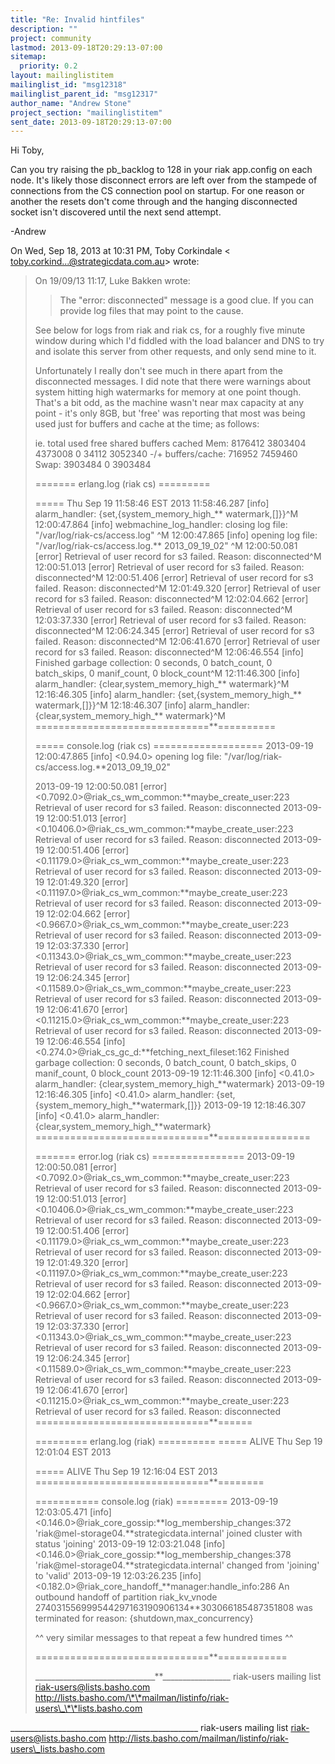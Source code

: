 ```yaml
---
title: "Re: Invalid hintfiles"
description: ""
project: community
lastmod: 2013-09-18T20:29:13-07:00
sitemap:
  priority: 0.2
layout: mailinglistitem
mailinglist_id: "msg12318"
mailinglist_parent_id: "msg12317"
author_name: "Andrew Stone"
project_section: "mailinglistitem"
sent_date: 2013-09-18T20:29:13-07:00
---
```



Hi Toby,

Can you try raising the pb\_backlog to 128 in your riak app.config on each
node. It's likely those disconnect errors are left over from the stampede
of connections from the CS connection pool on startup. For one reason or
another the resets don't come through and the hanging disconnected socket
isn't discovered until the next send attempt.

-Andrew


On Wed, Sep 18, 2013 at 10:31 PM, Toby Corkindale <
toby.corkind...@strategicdata.com.au> wrote:

> On 19/09/13 11:17, Luke Bakken wrote:
>
>> The "error: disconnected" message is a good clue. If you can provide
>> log files that may point to the cause.
>>
>
> See below for logs from riak and riak cs, for a roughly five minute window
> during which I'd fiddled with the load balancer and DNS to try and isolate
> this server from other requests, and only send mine to it.
>
> Unfortunately I really don't see much in there apart from the disconnected
> messages. I did note that there were warnings about system hitting high
> watermarks for memory at one point though. That's a bit odd, as the machine
> wasn't near max capacity at any point - it's only 8GB, but 'free' was
> reporting that most was being used just for buffers and cache at the time;
> as follows:
>
> ie.
> total used free shared buffers cached
> Mem: 8176412 3803404 4373008 0 34112 3052340
> -/+ buffers/cache: 716952 7459460
> Swap: 3903484 0 3903484
>
>
> ======= erlang.log (riak cs) =========
>
> ===== Thu Sep 19 11:58:46 EST 2013
> 11:58:46.287 [info] alarm\_handler: {set,{system\_memory\_high\_\*\*
> watermark,[]}}^M
> 12:00:47.864 [info] webmachine\_log\_handler: closing log file:
> "/var/log/riak-cs/access.log"
> ^M
> 12:00:47.865 [info] opening log file: "/var/log/riak-cs/access.log.\*\*
> 2013\_09\_19\_02"
> ^M
> 12:00:50.081 [error] Retrieval of user record for s3 failed. Reason:
> disconnected^M
> 12:00:51.013 [error] Retrieval of user record for s3 failed. Reason:
> disconnected^M
> 12:00:51.406 [error] Retrieval of user record for s3 failed. Reason:
> disconnected^M
> 12:01:49.320 [error] Retrieval of user record for s3 failed. Reason:
> disconnected^M
> 12:02:04.662 [error] Retrieval of user record for s3 failed. Reason:
> disconnected^M
> 12:03:37.330 [error] Retrieval of user record for s3 failed. Reason:
> disconnected^M
> 12:06:24.345 [error] Retrieval of user record for s3 failed. Reason:
> disconnected^M
> 12:06:41.670 [error] Retrieval of user record for s3 failed. Reason:
> disconnected^M
> 12:06:46.554 [info] Finished garbage collection: 0 seconds, 0 batch\_count,
> 0 batch\_skips, 0 manif\_count, 0 block\_count^M
> 12:11:46.300 [info] alarm\_handler: {clear,system\_memory\_high\_\*\*
> watermark}^M
> 12:16:46.305 [info] alarm\_handler: {set,{system\_memory\_high\_\*\*
> watermark,[]}}^M
> 12:18:46.307 [info] alarm\_handler: {clear,system\_memory\_high\_\*\*
> watermark}^M
> ==============================\*\*==========
>
>
> ===== console.log (riak cs) ===================
> 2013-09-19 12:00:47.865 [info] <0.94.0> opening log file:
> "/var/log/riak-cs/access.log.\*\*2013\_09\_19\_02"
>
> 2013-09-19 12:00:50.081 [error] 
> <0.7092.0>@riak\_cs\_wm\_common:\*\*maybe\_create\_user:223
> Retrieval of user record for s3 failed. Reason: disconnected
> 2013-09-19 12:00:51.013 [error] 
> <0.10406.0>@riak\_cs\_wm\_common:\*\*maybe\_create\_user:223
> Retrieval of user record for s3 failed. Reason: disconnected
> 2013-09-19 12:00:51.406 [error] 
> <0.11179.0>@riak\_cs\_wm\_common:\*\*maybe\_create\_user:223
> Retrieval of user record for s3 failed. Reason: disconnected
> 2013-09-19 12:01:49.320 [error] 
> <0.11197.0>@riak\_cs\_wm\_common:\*\*maybe\_create\_user:223
> Retrieval of user record for s3 failed. Reason: disconnected
> 2013-09-19 12:02:04.662 [error] 
> <0.9667.0>@riak\_cs\_wm\_common:\*\*maybe\_create\_user:223
> Retrieval of user record for s3 failed. Reason: disconnected
> 2013-09-19 12:03:37.330 [error] 
> <0.11343.0>@riak\_cs\_wm\_common:\*\*maybe\_create\_user:223
> Retrieval of user record for s3 failed. Reason: disconnected
> 2013-09-19 12:06:24.345 [error] 
> <0.11589.0>@riak\_cs\_wm\_common:\*\*maybe\_create\_user:223
> Retrieval of user record for s3 failed. Reason: disconnected
> 2013-09-19 12:06:41.670 [error] 
> <0.11215.0>@riak\_cs\_wm\_common:\*\*maybe\_create\_user:223
> Retrieval of user record for s3 failed. Reason: disconnected
> 2013-09-19 12:06:46.554 [info] 
> <0.274.0>@riak\_cs\_gc\_d:\*\*fetching\_next\_fileset:162
> Finished garbage collection: 0 seconds, 0 batch\_count, 0 batch\_skips, 0
> manif\_count, 0 block\_count
> 2013-09-19 12:11:46.300 [info] <0.41.0> alarm\_handler:
> {clear,system\_memory\_high\_\*\*watermark}
> 2013-09-19 12:16:46.305 [info] <0.41.0> alarm\_handler:
> {set,{system\_memory\_high\_\*\*watermark,[]}}
> 2013-09-19 12:18:46.307 [info] <0.41.0> alarm\_handler:
> {clear,system\_memory\_high\_\*\*watermark}
> ==============================\*\*================
>
>
>
> ======= error.log (riak cs) ================
> 2013-09-19 12:00:50.081 [error] 
> <0.7092.0>@riak\_cs\_wm\_common:\*\*maybe\_create\_user:223
> Retrieval of user record for s3 failed. Reason: disconnected
> 2013-09-19 12:00:51.013 [error] 
> <0.10406.0>@riak\_cs\_wm\_common:\*\*maybe\_create\_user:223
> Retrieval of user record for s3 failed. Reason: disconnected
> 2013-09-19 12:00:51.406 [error] 
> <0.11179.0>@riak\_cs\_wm\_common:\*\*maybe\_create\_user:223
> Retrieval of user record for s3 failed. Reason: disconnected
> 2013-09-19 12:01:49.320 [error] 
> <0.11197.0>@riak\_cs\_wm\_common:\*\*maybe\_create\_user:223
> Retrieval of user record for s3 failed. Reason: disconnected
> 2013-09-19 12:02:04.662 [error] 
> <0.9667.0>@riak\_cs\_wm\_common:\*\*maybe\_create\_user:223
> Retrieval of user record for s3 failed. Reason: disconnected
> 2013-09-19 12:03:37.330 [error] 
> <0.11343.0>@riak\_cs\_wm\_common:\*\*maybe\_create\_user:223
> Retrieval of user record for s3 failed. Reason: disconnected
> 2013-09-19 12:06:24.345 [error] 
> <0.11589.0>@riak\_cs\_wm\_common:\*\*maybe\_create\_user:223
> Retrieval of user record for s3 failed. Reason: disconnected
> 2013-09-19 12:06:41.670 [error] 
> <0.11215.0>@riak\_cs\_wm\_common:\*\*maybe\_create\_user:223
> Retrieval of user record for s3 failed. Reason: disconnected
> ==============================\*\*======
>
>
>
> ========= erlang.log (riak) ==========
> ===== ALIVE Thu Sep 19 12:01:04 EST 2013
>
> ===== ALIVE Thu Sep 19 12:16:04 EST 2013
> ==============================\*\*========
>
>
> =========== console.log (riak) =========
> 2013-09-19 12:03:05.471 [info] 
> <0.146.0>@riak\_core\_gossip:\*\*log\_membership\_changes:372
> 'riak@mel-storage04.\*\*strategicdata.internal' joined cluster with status
> 'joining'
> 2013-09-19 12:03:21.048 [info] 
> <0.146.0>@riak\_core\_gossip:\*\*log\_membership\_changes:378
> 'riak@mel-storage04.\*\*strategicdata.internal' changed from 'joining' to
> 'valid'
> 2013-09-19 12:03:26.235 [info] 
> <0.182.0>@riak\_core\_handoff\_\*\*manager:handle\_info:286
> An outbound handoff of partition riak\_kv\_vnode
> 274031556999544297163190906134\*\*303066185487351808 was terminated for
> reason: {shutdown,max\_concurrency}
>
> ^^ very similar messages to that repeat a few hundred times ^^
>
> ==============================\*\*============
>
>
> \_\_\_\_\_\_\_\_\_\_\_\_\_\_\_\_\_\_\_\_\_\_\_\_\_\_\_\_\_\_\*\*\_\_\_\_\_\_\_\_\_\_\_\_\_\_\_\_\_
> riak-users mailing list
> riak-users@lists.basho.com
> http://lists.basho.com/\*\*mailman/listinfo/riak-users\_\*\*lists.basho.com
>
\_\_\_\_\_\_\_\_\_\_\_\_\_\_\_\_\_\_\_\_\_\_\_\_\_\_\_\_\_\_\_\_\_\_\_\_\_\_\_\_\_\_\_\_\_\_\_
riak-users mailing list
riak-users@lists.basho.com
http://lists.basho.com/mailman/listinfo/riak-users\_lists.basho.com

